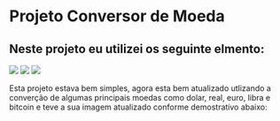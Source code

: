 <h1> Projeto Conversor de Moeda</h1>
<h2> Neste projeto  eu utilizei  os seguinte  elmento:</h2>
<img src="https://img.shields.io/badge/HTML5-E34F26?style=for-the-badge&logo=html5&logoColor=white" url="logo-html">
<img src="https://img.shields.io/badge/CSS3-1572B6?style=for-the-badge&logo=css3&logoColor=white" url="logo-css">
<img src="https://img.shields.io/badge/JavaScript-323330?style=for-the-badge&logo=javascript&logoColor=F7DF1E" url="logo-js">
<p> Esta projeto estava bem simples, agora esta bem atualizado utlizando a converção de algumas principais moedas  como dolar, real, euro, libra  e bitcoin e teve  a sua imagem atualizado conforme demostrativo  abaixo:</p>
